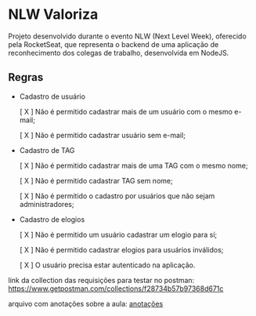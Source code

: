 # NLW Valoriza
Projeto desenvolvido durante o evento NLW (Next Level Week), oferecido pela RocketSeat, que representa o backend de uma aplicação de reconhecimento dos colegas de trabalho, desenvolvida em NodeJS.

## Regras

- Cadastro de usuário

    [ X ] Não é permitido cadastrar mais de um usuário com o mesmo e-mail;

    [ X ] Não é permitido cadastrar usuário sem e-mail;

- Cadastro de TAG

    [ X ] Não é permitido cadastrar mais de uma TAG com o mesmo nome;

    [ X ] Não é permitido cadastrar TAG sem nome;

    [ X ] Não é permitido o cadastro por usuários que não sejam administradores;

- Cadastro de elogios

    [ X ] Não é permitido um usuário cadastrar um elogio para sí;

    [ X ] Não é permitido cadastrar elogios para usuários inválidos;

    [ X ] O usuário precisa estar autenticado na aplicação.

link da collection das requisições para testar no postman: https://www.getpostman.com/collections/f28734b57b97368d671c

arquivo com anotações sobre a aula: [anotações](https://github.com/gregoryfeijon/nlw-valoriza-nodejs/blob/main/anotacoes-nlw-valoriza.txt)
